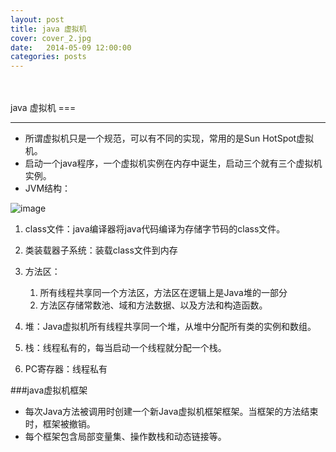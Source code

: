 ```yaml
---
layout: post
title: java 虚拟机
cover: cover_2.jpg
date:   2014-05-09 12:00:00
categories: posts
---
```

<br/>
<br/>
java 虚拟机
===

---

+ 所谓虚拟机只是一个规范，可以有不同的实现，常用的是Sun HotSpot虚拟机。
+ 启动一个java程序，一个虚拟机实例在内存中诞生，启动三个就有三个虚拟机实例。
+ JVM结构：

![image](http://pic002.cnblogs.com/images/2012/395728/2012050808411063.jpg)

1. class文件：java编译器将java代码编译为存储字节码的class文件。
2. 类装载器子系统：装载class文件到内存
3. 方法区：
	1. 所有线程共享同一个方法区，方法区在逻辑上是Java堆的一部分
	2. 方法区存储常数池、域和方法数据、以及方法和构造函数。

4. 堆：Java虚拟机所有线程共享同一个堆，从堆中分配所有类的实例和数组。
5. 栈：线程私有的，每当启动一个线程就分配一个栈。
6. PC寄存器：线程私有



###java虚拟机框架
+ 每次Java方法被调用时创建一个新Java虚拟机框架框架。当框架的方法结束时，框架被撤销。
+ 每个框架包含局部变量集、操作数栈和动态链接等。



